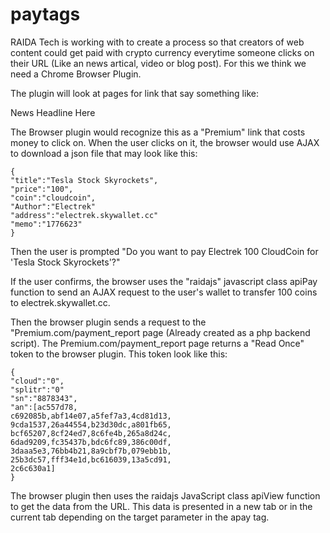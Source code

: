 # paytags

RAIDA Tech is working with to create a process so that creators of web content could get paid with crypto currency everytime someone clicks on their URL (Like an news artical, video or blog post). For this we think we need a Chrome Browser Plugin. 

The plugin will look at pages for link that say something like:

<apay href="https://premium.com/article.1776623.json" target="_self">News Headline Here</apay>

The Browser plugin would recognize this as a "Premium" link that costs money to click on. When the user clicks on it, the browser would use AJAX to download a json file that may look like this:
```
{
"title":"Tesla Stock Skyrockets",
"price":"100",
"coin":"cloudcoin",
"Author":"Electrek"
"address":"electrek.skywallet.cc"
"memo":"1776623"
}
```
Then the user is prompted "Do you want to pay Electrek 100 CloudCoin for 'Tesla Stock Skyrockets'?"

If the user confirms, the browser uses the "raidajs" javascript class apiPay function to send an AJAX request to the user's wallet to transfer 100 coins to electrek.skywallet.cc.

Then the browser plugin sends a request to the "Premium.com/payment_report page (Already created as a php backend script). The Premium.com/payment_report page returns a "Read Once" token to the browser plugin. This token look like this:
```
{
"cloud":"0",
"splitr":"0"
"sn":"8878343",
"an":[ac557d78,
c692085b,abf14e07,a5fef7a3,4cd81d13,
9cda1537,26a44554,b23d30dc,a801fb65,
bcf65207,8cf24ed7,8c6fe4b,265a8d24c,
6dad9209,fc35437b,bdc6fc89,386c00df,
3daaa5e3,76bb4b21,8a9cbf7b,079ebb1b,
25b3dc57,fff34e1d,bc616039,13a5cd91,
2c6c630a1]
}
```
The browser plugin then uses the raidajs JavaScript class apiView function to get the data from the URL. This data is presented in a new tab or in the current tab depending on the target parameter in the apay tag.   

  



